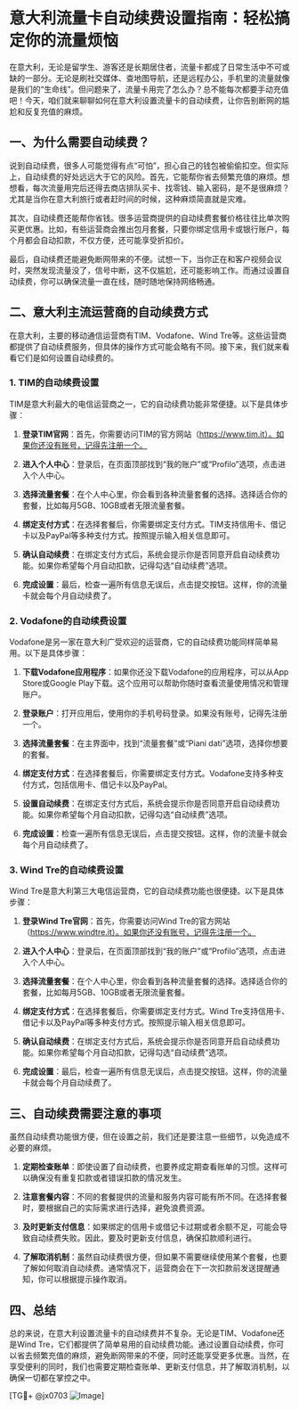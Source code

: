 # 意大利流量卡自动续费设置指南：轻松搞定你的流量烦恼

在意大利，无论是留学生、游客还是长期居住者，流量卡都成了日常生活中不可或缺的一部分。无论是刷社交媒体、查地图导航，还是远程办公，手机里的流量就像是我们的“生命线”。但问题来了，流量卡用完了怎么办？总不能每次都要手动充值吧！今天，咱们就来聊聊如何在意大利设置流量卡的自动续费，让你告别断网的尴尬和反复充值的麻烦。

## 一、为什么需要自动续费？

说到自动续费，很多人可能觉得有点“可怕”，担心自己的钱包被偷偷扣空。但实际上，自动续费的好处远远大于它的风险。首先，它能帮你省去频繁充值的麻烦。想想看，每次流量用完后还得去商店排队买卡、找零钱、输入密码，是不是很麻烦？尤其是当你在意大利旅行或者赶时间的时候，这种麻烦简直就是灾难。

其次，自动续费还能帮你省钱。很多运营商提供的自动续费套餐价格往往比单次购买更优惠。比如，有些运营商会推出包月套餐，只要你绑定信用卡或银行账户，每个月都会自动扣款，不仅方便，还可能享受折扣价。

最后，自动续费还能避免断网带来的不便。试想一下，当你正在和客户视频会议时，突然发现流量没了，信号中断，这不仅尴尬，还可能影响工作。而通过设置自动续费，你可以确保流量一直在线，随时随地保持网络畅通。

## 二、意大利主流运营商的自动续费方式

在意大利，主要的移动通信运营商有TIM、Vodafone、Wind Tre等。这些运营商都提供了自动续费服务，但具体的操作方式可能会略有不同。接下来，我们就来看看它们是如何设置自动续费的。

### 1. TIM的自动续费设置

TIM是意大利最大的电信运营商之一，它的自动续费功能非常便捷。以下是具体步骤：

1. **登录TIM官网**：首先，你需要访问TIM的官方网站（https://www.tim.it）。如果你还没有账号，记得先注册一个。
   
2. **进入个人中心**：登录后，在页面顶部找到“我的账户”或“Profilo”选项，点击进入个人中心。

3. **选择流量套餐**：在个人中心里，你会看到各种流量套餐的选择。选择适合你的套餐，比如每月5GB、10GB或者无限流量套餐。

4. **绑定支付方式**：在选择套餐后，你需要绑定支付方式。TIM支持信用卡、借记卡以及PayPal等多种支付方式。按照提示输入相关信息即可。

5. **确认自动续费**：在绑定支付方式后，系统会提示你是否同意开启自动续费功能。如果你希望每个月自动扣款，记得勾选“自动续费”选项。

6. **完成设置**：最后，检查一遍所有信息无误后，点击提交按钮。这样，你的流量卡就会每个月自动续费了。

### 2. Vodafone的自动续费设置

Vodafone是另一家在意大利广受欢迎的运营商，它的自动续费功能同样简单易用。以下是具体步骤：

1. **下载Vodafone应用程序**：如果你还没下载Vodafone的应用程序，可以从App Store或Google Play下载。这个应用可以帮助你随时查看流量使用情况和管理账户。

2. **登录账户**：打开应用后，使用你的手机号码登录。如果没有账号，记得先注册一个。

3. **选择流量套餐**：在主界面中，找到“流量套餐”或“Piani dati”选项，选择你想要的套餐。

4. **绑定支付方式**：在选择套餐后，你需要绑定支付方式。Vodafone支持多种支付方式，包括信用卡、借记卡以及PayPal。

5. **设置自动续费**：在绑定支付方式后，系统会提示你是否同意开启自动续费功能。如果你希望每个月自动扣款，记得勾选“自动续费”选项。

6. **完成设置**：检查一遍所有信息无误后，点击提交按钮。这样，你的流量卡就会每个月自动续费了。

### 3. Wind Tre的自动续费设置

Wind Tre是意大利第三大电信运营商，它的自动续费功能也很便捷。以下是具体步骤：

1. **登录Wind Tre官网**：首先，你需要访问Wind Tre的官方网站（https://www.windtre.it）。如果你还没有账号，记得先注册一个。

2. **进入个人中心**：登录后，在页面顶部找到“我的账户”或“Profilo”选项，点击进入个人中心。

3. **选择流量套餐**：在个人中心里，你会看到各种流量套餐的选择。选择适合你的套餐，比如每月5GB、10GB或者无限流量套餐。

4. **绑定支付方式**：在选择套餐后，你需要绑定支付方式。Wind Tre支持信用卡、借记卡以及PayPal等多种支付方式。按照提示输入相关信息即可。

5. **确认自动续费**：在绑定支付方式后，系统会提示你是否同意开启自动续费功能。如果你希望每个月自动扣款，记得勾选“自动续费”选项。

6. **完成设置**：最后，检查一遍所有信息无误后，点击提交按钮。这样，你的流量卡就会每个月自动续费了。

## 三、自动续费需要注意的事项

虽然自动续费功能很方便，但在设置之前，我们还是要注意一些细节，以免造成不必要的麻烦。

1. **定期检查账单**：即使设置了自动续费，也要养成定期查看账单的习惯。这样可以确保没有重复扣款或者错误扣款的情况发生。

2. **注意套餐内容**：不同的套餐提供的流量和服务内容可能有所不同。在选择套餐时，要根据自己的实际需求进行选择，避免浪费资源。

3. **及时更新支付信息**：如果绑定的信用卡或借记卡过期或者余额不足，可能会导致自动续费失败。因此，要及时更新支付信息，确保扣款顺利进行。

4. **了解取消机制**：虽然自动续费很方便，但如果不需要继续使用某个套餐，也要了解如何取消自动续费。通常情况下，运营商会在下一次扣款前发送提醒通知，你可以根据提示操作取消。

## 四、总结

总的来说，在意大利设置流量卡的自动续费并不复杂。无论是TIM、Vodafone还是Wind Tre，它们都提供了简单易用的自动续费功能。通过设置自动续费，你可以省去频繁充值的麻烦，避免断网带来的不便，同时还能享受更多优惠。当然，在享受便利的同时，我们也需要定期检查账单、更新支付信息，并了解取消机制，以确保一切都在掌控之中。

[TG💪+ @jx0703 ![Image](https://github.com/user-attachments/assets/dbca1d08-cadb-493c-b0ec-ad6f7a83f270)]